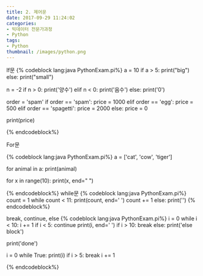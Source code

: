 ```yaml
---
title: 2. 제어문
date: 2017-09-29 11:24:02
categories:
- 빅데이터 전문가과정
- Python
tags:
- Python
thumbnail: /images/python.png
---
```

If문
{% codeblock lang:java PythonExam.pi%}
a = 10
if a > 5:
    print("big")
else:
    print("small")


n = -2
if n > 0:
    print('양수')
elif n < 0:
    print('음수')
else:
    print('0')

order = 'spam'
if order == 'spam':
    price = 1000
elif order == 'egg':
    price = 500
elif order == 'spagetti':
    price = 2000
else:
    price = 0

print(price)

{% endcodeblock%}

For문

{% codeblock lang:java PythonExam.pi%}
a = ['cat', 'cow', 'tiger']

for animal in a:
    print(animal)

for x in range(10):
    print(x, end=" ")


{% endcodeblock%}
while문
{% codeblock lang:java PythonExam.pi%}
count = 1
while count < 11:
    print(count, end=' ')
    count += 1
else:
    print('')
{% endcodeblock%}

break, continue, else
{% codeblock lang:java PythonExam.pi%}
i = 0
while i < 10:
    i += 1
    if i < 5:
        continue
    print(i, end=' ')
    if i > 10:
        break
else:
    print('else block')

print('done')


i = 0
while True:
    print(i)
    if i > 5:
        break
    i += 1

{% endcodeblock%}
